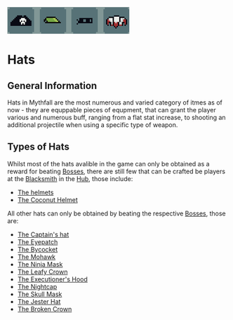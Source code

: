 ![Hats](../../images/items/hats.png)
# Hats

## General Information
Hats in Mythfall are the most numerous and varied category of itmes as of now - they are equppable pieces of equpment, that can grant the player various and numerous buff, ranging from a flat stat increase, to shooting an additional projectile when using a specific type of weapon.

## Types of Hats
Whilst most of the hats avalible in the game can only be obtained as a reward for beating [Bosses](), there are still few that can be crafted be players at the [Blacksmith]() in the [Hub](), those include:
- [The helmets](./helmets.md)
- [The Coconut Helmet](./coconutHelmet.md)

All other hats can only be obtained by beating the respective [Bosses](), those are:
- [The Captain's hat](./captainsHat.md)
- [The Eyepatch](./eyepatch.md)
- [The Bycocket](./bycocket.md)
- [The Mohawk](./mohawk.md)
- [The Ninja Mask](./ninjaMask.md)
- [The Leafy Crown](./eafyCrown.md)
- [The Executioner's Hood](./xecutionersHood.md)
- [The Nightcap](./nightcap.md)
- [The Skull Mask](./skullMask.md)
- [The Jester Hat](./jesterHat.md)
- [The Broken Crown](./brokenCrown.md)